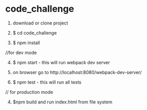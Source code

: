# code_challenge

1) download or clone project

2) $ cd code_challenge

3) $ npm install

//for dev mode

4) $ npm start -  this will run webpack dev server

5) on browser go to http://localhost:8080/webpack-dev-server/

6) $ npm test - this will run all tests

// for production mode

4) $npm build and run index.html from file system

